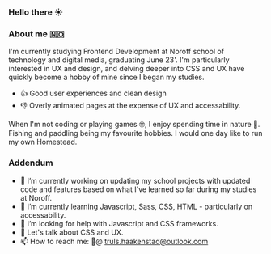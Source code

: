 ### Hello there ☀️

### About me 🇳🇴
I'm currently studying Frontend Development at Noroff school of technology and digital media, graduating June 23'.
I'm particularly interested in UX and design, and delving deeper into CSS and UX have quickly become a hobby of mine since I began my studies. 

- 👍 Good user experiences and clean design
- 👎 Overly animated pages at the expense of UX and accessability.

When I'm not coding or playing games 🤓, I enjoy spending time in nature 🌲. Fishing and paddling being my favourite hobbies. I would one day like to run my own Homestead.

### Addendum
- 🔭 I’m currently working on updating my school projects with updated code and features based on what I've learned so far during my studies at Noroff.
- 🌱 I’m currently learning Javascript, Sass, CSS, HTML - particularly on accessability.
- 🤔 I’m looking for help with Javascript and CSS frameworks.
- 💬 Let's talk about CSS and UX.
- 📫 How to reach me: 📧@ truls.haakenstad@outlook.com
